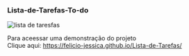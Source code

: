 ### Lista-de-Tarefas-To-do<br/>
![lista de taresfas](https://user-images.githubusercontent.com/63489212/235808966-d58ec4c3-da71-45b6-a8a6-4b77789f6b53.png)<br>

Para  aceessar uma demonstração do projeto<br/>
Clique aqui: https://felicio-jessica.github.io/Lista-de-Tarefas/
